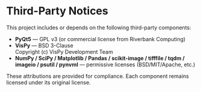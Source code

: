 # Third-Party Notices

This project includes or depends on the following third-party components:

- **PyQt5** — GPL v3 (or commercial license from Riverbank Computing)
- **VisPy** — BSD 3-Clause  
  Copyright (c) VisPy Development Team
- **NumPy / SciPy / Matplotlib / Pandas / scikit-image / tifffile / tqdm /
  imageio / psutil / pynvml** — permissive licenses (BSD/MIT/Apache, etc.)

These attributions are provided for compliance. Each component remains
licensed under its original license.

